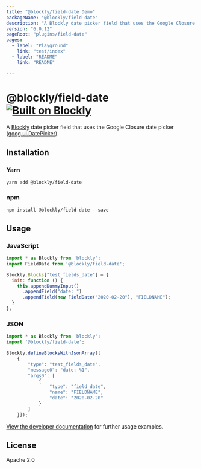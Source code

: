 ```yaml
---
title: "@blockly/field-date Demo"
packageName: "@blockly/field-date"
description: "A Blockly date picker field that uses the Google Closure date picker."
version: "6.0.12"
pageRoot: "plugins/field-date"
pages:
  - label: "Playground"
    link: "test/index"
  - label: "README"
    link: "README"

---
```

# @blockly/field-date [![Built on Blockly](https://tinyurl.com/built-on-blockly)](https://github.com/google/blockly)

A [Blockly](https://www.npmjs.com/package/blockly) date picker field that uses the Google Closure date picker ([goog.ui.DatePicker](https://google.github.io/closure-library/source/closure/goog/demos/)).

## Installation

### Yarn
```
yarn add @blockly/field-date
```

### npm
```
npm install @blockly/field-date --save
```

## Usage

### JavaScript
```js
import * as Blockly from 'blockly';
import FieldDate from '@blockly/field-date';

Blockly.Blocks["test_fields_date"] = {
  init: function () {
    this.appendDummyInput()
      .appendField("date: ")
      .appendField(new FieldDate("2020-02-20"), "FIELDNAME");
  }
};
```

### JSON
```js
import * as Blockly from 'blockly';
import '@blockly/field-date';

Blockly.defineBlocksWithJsonArray([
    {
        "type": "test_fields_date",
        "message0": "date: %1",
        "args0": [
            {
                "type": "field_date",
                "name": "FIELDNAME",
                "date": "2020-02-20"
            }
        ]
    }]);
```

[View the developer documentation](https://developers.google.com/blockly/guides/create-custom-blocks/fields/built-in-fields/date) for further usage examples.

## License

Apache 2.0
